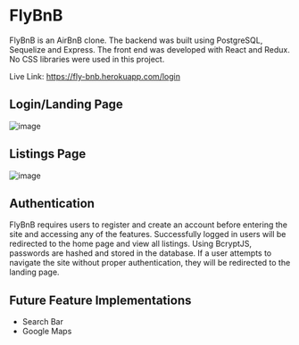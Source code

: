 # FlyBnB
FlyBnB is an AirBnB clone. The backend was built using PostgreSQL, Sequelize and Express. The front end was developed with React and Redux. No CSS libraries were used in this project.

Live Link: https://fly-bnb.herokuapp.com/login

## Login/Landing Page
![image](https://user-images.githubusercontent.com/73668892/177220387-2a13ddcf-657c-4643-941a-f6a6a8816406.png)

## Listings Page

![image](https://user-images.githubusercontent.com/73668892/177220459-5154bd3d-73f3-49da-b6b9-fe7731bc9933.png)

## Authentication
FlyBnB requires users to register and create an account before entering the site and accessing any of the features. Successfully logged in users will be redirected to the home page and view all listings. Using BcryptJS, passwords are hashed and stored in the database. If a user attempts to navigate the site without proper authentication, they will be redirected to the landing page.

## Future Feature Implementations

* Search Bar
* Google Maps
